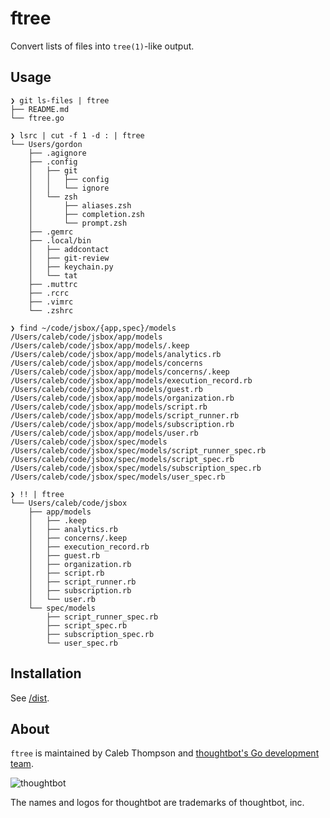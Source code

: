 ftree
=====

Convert lists of files into `tree(1)`-like output.

Usage
-----

```shell
❯ git ls-files | ftree
├── README.md
└── ftree.go

❯ lsrc | cut -f 1 -d : | ftree
└── Users/gordon
    ├── .agignore
    ├── .config
    │   ├── git
    │   │   ├── config
    │   │   └── ignore
    │   └── zsh
    │       ├── aliases.zsh
    │       ├── completion.zsh
    │       └── prompt.zsh
    ├── .gemrc
    ├── .local/bin
    │   ├── addcontact
    │   ├── git-review
    │   ├── keychain.py
    │   └── tat
    ├── .muttrc
    ├── .rcrc
    ├── .vimrc
    └── .zshrc

❯ find ~/code/jsbox/{app,spec}/models
/Users/caleb/code/jsbox/app/models
/Users/caleb/code/jsbox/app/models/.keep
/Users/caleb/code/jsbox/app/models/analytics.rb
/Users/caleb/code/jsbox/app/models/concerns
/Users/caleb/code/jsbox/app/models/concerns/.keep
/Users/caleb/code/jsbox/app/models/execution_record.rb
/Users/caleb/code/jsbox/app/models/guest.rb
/Users/caleb/code/jsbox/app/models/organization.rb
/Users/caleb/code/jsbox/app/models/script.rb
/Users/caleb/code/jsbox/app/models/script_runner.rb
/Users/caleb/code/jsbox/app/models/subscription.rb
/Users/caleb/code/jsbox/app/models/user.rb
/Users/caleb/code/jsbox/spec/models
/Users/caleb/code/jsbox/spec/models/script_runner_spec.rb
/Users/caleb/code/jsbox/spec/models/script_spec.rb
/Users/caleb/code/jsbox/spec/models/subscription_spec.rb
/Users/caleb/code/jsbox/spec/models/user_spec.rb

❯ !! | ftree
└── Users/caleb/code/jsbox
    ├── app/models
    │   ├── .keep
    │   ├── analytics.rb
    │   ├── concerns/.keep
    │   ├── execution_record.rb
    │   ├── guest.rb
    │   ├── organization.rb
    │   ├── script.rb
    │   ├── script_runner.rb
    │   ├── subscription.rb
    │   └── user.rb
    └── spec/models
        ├── script_runner_spec.rb
        ├── script_spec.rb
        ├── subscription_spec.rb
        └── user_spec.rb
```

Installation
------------

See [/dist](/dist).


About
-----

`ftree` is maintained by Caleb Thompson and [thoughtbot's Go development team].

[thoughtbot's Go development team]: <https://thoughtbot.com/services/go>  "Go development team | Hire thoughtbot Gophers"

![thoughtbot](https://thoughtbot.com/logo.png)

The names and logos for thoughtbot are trademarks of thoughtbot, inc.
